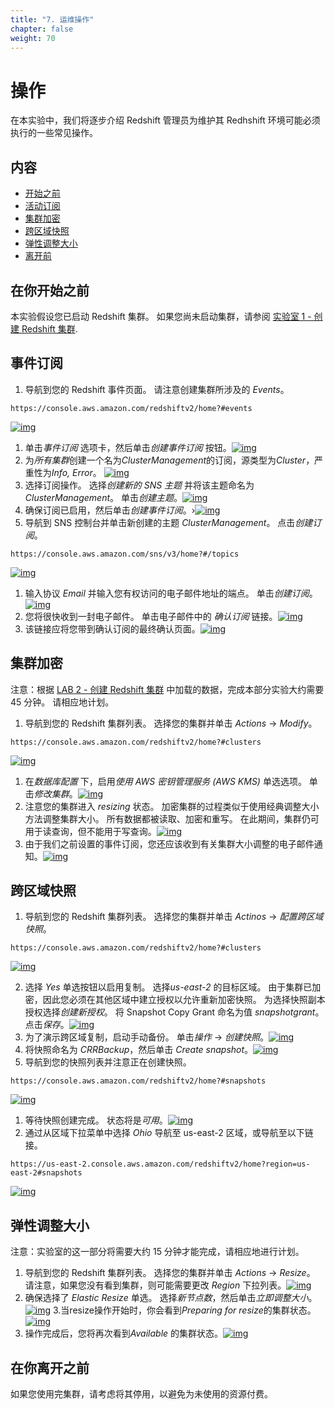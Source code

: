 ```yaml
---
title: "7. 运维操作"
chapter: false
weight: 70
---
```




# 操作

在本实验中，我们将逐步介绍 Redshift 管理员为维护其 Redhshift 环境可能必须执行的一些常见操作。

## 内容

- [开始之前](https://redshift-immersion.workshop.aws/lab7.html#before-you-begin)
- [活动订阅](https://redshift-immersion.workshop.aws/lab7.html#event-subscriptions)
- [集群加密](https://redshift-immersion.workshop.aws/lab7.html#cluster-encryption)
- [跨区域快照](https://redshift-immersion.workshop.aws/lab7.html#cross-region-snapshots)
- [弹性调整大小](https://redshift-immersion.workshop.aws/lab7.html#elastic-resize)
- [离开前](https://redshift-immersion.workshop.aws/lab7.html#before-you-leave)

## 在你开始之前

本实验假设您已启动 Redshift 集群。 如果您尚未启动集群，请参阅
[实验室 1 - 创建 Redshift 集群](https://redshift-immersion.workshop.aws/lab1.html).

## 事件订阅

1. 导航到您的 Redshift 事件页面。 请注意创建集群所涉及的 *Events*。

```
https://console.aws.amazon.com/redshiftv2/home?#events
```

[![img](https://redshift-immersion.workshop.aws/images/Events.png)](https://redshift-immersion.workshop.aws/images/Events.png)

1. 单击*事件订阅* 选项卡，然后单击*创建事件订阅* 按钮。[![img](https://redshift-immersion.workshop.aws/images/CreateSubscription_0.png)](https://redshift-immersion.workshop.aws/images/CreateSubscription_0.png)
2. 为*所有集群*创建一个名为*ClusterManagement*的订阅，源类型为*Cluster*，严重性为*Info, Error*。
   [![img](https://redshift-immersion.workshop.aws/images/CreateSubscription_1.png)](https://redshift-immersion.workshop.aws/images/CreateSubscription_1.png)
3. 选择订阅操作。 选择*创建新的 SNS 主题* 并将该主题命名为 *ClusterManagement*。 单击*创建主题*。[![img](https://redshift-immersion.workshop.aws/images/CreateSubscription_2.png)](https://redshift-immersion.workshop.aws/images/CreateSubscription_2.png)
4. 确保订阅已启用，然后单击*创建事件订阅*。›[![img](https://redshift-immersion.workshop.aws/images/CreateSubscription_3.png)](https://redshift-immersion.workshop.aws/images/CreateSubscription_3.png)
5. 导航到 SNS 控制台并单击新创建的主题 *ClusterManagement*。 点击*创建订阅*。

```
https://console.aws.amazon.com/sns/v3/home?#/topics
```

[![img](https://redshift-immersion.workshop.aws/images/CreateSubscription_4.png)](https://redshift-immersion.workshop.aws/images/CreateSubscription_4.png)

1. 输入协议 *Email* 并输入您有权访问的电子邮件地址的端点。 单击*创建订阅*。[![img](https://redshift-immersion.workshop.aws/images/CreateSubscription_5.png)](https://redshift-immersion.workshop.aws/images/CreateSubscription_5.png)
2. 您将很快收到一封电子邮件。 单击电子邮件中的 *确认订阅* 链接。[![img](https://redshift-immersion.workshop.aws/images/ConfirmSubscriptionEmail.png)](https://redshift-immersion.workshop.aws/images/ConfirmSubscriptionEmail.png)
3. 该链接应将您带到确认订阅的最终确认页面。[![img](https://redshift-immersion.workshop.aws/images/SubscriptionConfirmed.png)](https://redshift-immersion.workshop.aws/images/SubscriptionConfirmed.png)

## 集群加密

注意：根据 [LAB 2 - 创建 Redshift 集群](https://redshift-immersion.workshop.aws/lab2.html) 中加载的数据，完成本部分实验大约需要 45 分钟。 请相应地计划。

1. 导航到您的 Redshift 集群列表。 选择您的集群并单击 *Actions* -> *Modify*。

```
https://console.aws.amazon.com/redshiftv2/home?#clusters
```

[![img](https://redshift-immersion.workshop.aws/images/ModifyCluster.png)](https://redshift-immersion.workshop.aws/images/ModifyCluster.png)

1. 在*数据库配置* 下，启用*使用 AWS 密钥管理服务 (AWS KMS)* 单选选项。 单击*修改集群*。[![img](https://redshift-immersion.workshop.aws/images/EnableKMS.png)](https://redshift-immersion.workshop.aws/images/EnableKMS.png)
2. 注意您的集群进入 *resizing* 状态。 加密集群的过程类似于使用经典调整大小方法调整集群大小。 所有数据都被读取、加密和重写。 在此期间，集群仍可用于读查询，但不能用于写查询。[![img](https://redshift-immersion.workshop.aws/images/Resizing.png)](https://redshift-immersion.workshop.aws/images/Resizing.png)
3. 由于我们之前设置的事件订阅，您还应该收到有关集群大小调整的电子邮件通知。[![img](https://redshift-immersion.workshop.aws/images/ResizeNotification.png)](https://redshift-immersion.workshop.aws/images/ResizeNotification.png)

## 跨区域快照

1. 导航到您的 Redshift 集群列表。 选择您的集群并单击 *Actinos* -> *配置跨区域快照*。

```
https://console.aws.amazon.com/redshiftv2/home?#clusters
```

[![img](https://redshift-immersion.workshop.aws/images/ConfigureCRR_0.png)](https://redshift-immersion.workshop.aws/images/ConfigureCRR_0.png)

2. 选择 *Yes* 单选按钮以启用复制。 选择*us-east-2* 的目标区域。 由于集群已加密，因此您必须在其他区域中建立授权以允许重新加密快照。 为选择快照副本授权选择*创建新授权*。 将 Snapshot Copy Grant 命名为值 *snapshotgrant*。 点击*保存*。[![img](https://redshift-immersion.workshop.aws/images/ConfigureCRR_1.png)](https://redshift-immersion.workshop.aws/images/ConfigureCRR_1.png)
3. 为了演示跨区域复制，启动手动备份。 单击*操作* -> *创建快照*。[![img](https://redshift-immersion.workshop.aws/images/Snapshot_0.png)](https://redshift-immersion.workshop.aws/images/Snapshot_0.png)
4. 将快照命名为 *CRRBackup*，然后单击 *Create snapshot*。[![img](https://redshift-immersion.workshop.aws/images/Snapshot_1.png)](https://redshift-immersion.workshop.aws/images/Snapshot_1.png)
5. 导航到您的快照列表并注意正在创建快照。

```
https://console.aws.amazon.com/redshiftv2/home?#snapshots
```

[![img](https://redshift-immersion.workshop.aws/images/Snapshot_2.png)](https://redshift-immersion.workshop.aws/images/Snapshot_2.png)

1. 等待快照创建完成。 状态将是*可用*。[![img](https://redshift-immersion.workshop.aws/images/Snapshot_3.png)](https://redshift-immersion.workshop.aws/images/Snapshot_3.png)
2. 通过从区域下拉菜单中选择 *Ohio* 导航至 us-east-2 区域，或导航至以下链接。

```
https://us-east-2.console.aws.amazon.com/redshiftv2/home?region=us-east-2#snapshots
```

[![img](https://redshift-immersion.workshop.aws/images/Snapshot_4.png)](https://redshift-immersion.workshop.aws/images/Snapshot_4.png)

## 弹性调整大小

注意：实验室的这一部分将需要大约 15 分钟才能完成，请相应地进行计划。

1. 导航到您的 Redshift 集群列表。 选择您的集群并单击 *Actions* -> *Resize*。 请注意，如果您没有看到集群，则可能需要更改 *Region* 下拉列表。[![img](https://redshift-immersion.workshop.aws/images/Resize_0.png)](https://redshift-immersion.workshop.aws/images/Resize_0.png)
2. 确保选择了 *Elastic Resize* 单选。 选择*新节点数*，然后单击*立即调整大小*。[![img](https://redshift-immersion.workshop.aws/images/Resize_1.png)](https://redshift-immersion.workshop.aws/images/Resize_1.png)
3.当resize操作开始时，你会看到*Preparing for resize*的集群状态。[![img](https://redshift-immersion.workshop.aws/images/Resize_2.png)](https://redshift-immersion.workshop.aws/images/Resize_2.png)
4. 操作完成后，您将再次看到*Available* 的集群状态。[![img](https://redshift-immersion.workshop.aws/images/Resize_3.png)](https://redshift-immersion.workshop.aws/images/Resize_3.png)

## 在你离开之前

如果您使用完集群，请考虑将其停用，以避免为未使用的资源付费。